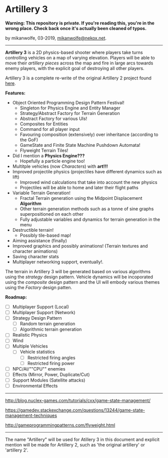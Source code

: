 # Artillery 3

**Warning: This repository is private. If you're reading this, you're in the wrong place. Check back once it's actually been cleaned of typos.**

by mikanwolfe, 03-2019, mikanwolfe@nekox.net.

---

**Artillery 3** is a 2D physics-based shooter where players take turns controlling vehicles on a map of varying elevation. Players will be able to move their *artillery pieces* across the map and fire in large arcs towards enemy players, with the explicit goal of destroying all other players.

Artillery 3 is a complete re-write of the original Artillery 2 project found [here](https://github.com/Mikanwolfe/artillery). 

**Features:**

* Object Oriented Programming Design Pattern Festival!
  * Singleton for Physics Engine and Entity Manager
  * Strategy/Abstract Factory for Terrain Generation
  * Abstract Factory for various UIs!
  * Composites for Entities
  * Command for all player input
  * Favouring composition (extensively) over inheritance (according to the  GoF)
  * GameState and Finite State Machine Pushdown Automata!
  * Flyweight Terrain Tiles!
* Did I mention a **Physics Engine???**
  * Hopefully a particle engine too!
* Multitple vehicles (now *Characters*) with **art!!!**
* Improved projectile physics (projectiles have different dynamics such as lift)
  * Improved wind calculations that take into account the new physics
  * Projectiles will be able to home and later their flight paths
* Variable Terrain Generation!
  * Fractal Terrain generation using the Midpoint Displacement **Algorithm**
  * Other terrain generation methods such as a tonne of sine graphs superpositioned on each other
  * Fully adjustable variables and dynamics for terrain generation in the menu
* Destructible terrain!
  * Possibly tile-based map!
* Aiming assistance (finally)
* Improved graphics and possibly animations! (Terrain textures and character animations)
* Saving character stats
* Multiplayer networking support, eventually!.

The terrain in Artillery 3 will be generated based on various algorithms using the *strategy* design pattern. Vehicle dynamics will be incoporated using the *composite* design pattern and the UI will embody various themes using the *Factory* design patten.

**Roadmap:**

* [ ] Multiplayer Support (Local)
* [ ] Multiplayer Support (Network)
* [ ] Strategy Design Pattern
  * [ ] Random terrain generation
  * [ ] Algorithmic terrain generation
* [ ] Realistic Physics
* [ ] Wind
* [ ] Multiple Vehicles
  * [ ] Vehicle statistics
    * [ ] Restricted firing angles
    * [ ] Restricted firing power
* [ ] NPC/AI/""CPU"" enemies
* [ ] Effects (Mirror, Power, Duplicate/Cut)
* [ ] Support Modules (Satellite attacks)
* [ ] Environmental Effects

---



http://blog.nuclex-games.com/tutorials/cxx/game-state-management/

https://gamedev.stackexchange.com/questions/13244/game-state-management-techniques

http://gameprogrammingpatterns.com/flyweight.html





---

The name "Artillery" will be used for Atillery 3 in this document and explicit mention will be made for Artillery 2, such as 'the original artillery' or 'artillery 2'.

